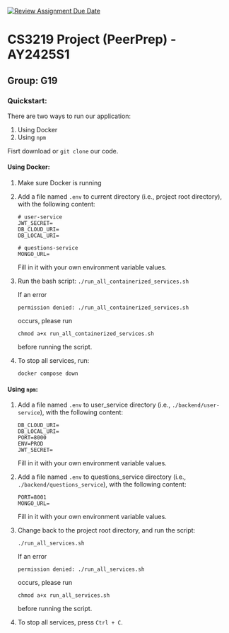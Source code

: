 [![Review Assignment Due Date](https://classroom.github.com/assets/deadline-readme-button-22041afd0340ce965d47ae6ef1cefeee28c7c493a6346c4f15d667ab976d596c.svg)](https://classroom.github.com/a/bzPrOe11)
# CS3219 Project (PeerPrep) - AY2425S1
## Group: G19

### Quickstart:
There are two ways to run our application:
1. Using Docker
2. Using `npm`

Fisrt download or `git clone` our code.

#### Using Docker:
1. Make sure Docker is running
2. Add a file named `.env` to current directory (i.e., project root directory), with the following content:

    ```
    # user-service
    JWT_SECRET=
    DB_CLOUD_URI=
    DB_LOCAL_URI=

    # questions-service
    MONGO_URL=
    ```
    Fill in it with your own environment variable values.
3. Run the bash script:
    `./run_all_containerized_services.sh`
    
    If an error 
    
    `permission denied: ./run_all_containerized_services.sh` 
    
    occurs, please run 
    
    `chmod a+x run_all_containerized_services.sh` 

    before running the script.
4. To stop all services, run:

    `docker compose down`

#### Using `npm`:
1. Add a file named `.env` to user_service directory (i.e., `./backend/user-service`), with the following content:

    ```
    DB_CLOUD_URI=
    DB_LOCAL_URI=
    PORT=8000
    ENV=PROD
    JWT_SECRET=
    ```
    Fill in it with your own environment variable values.
2. Add a file named `.env` to questions_service directory (i.e., `./backend/questions_service`), with the following content:

    ```
    PORT=8001
    MONGO_URL=
    ```
    Fill in it with your own environment variable values.
3. Change back to the project root directory, and run the script:

    `./run_all_services.sh`

    If an error 
    
    `permission denied: ./run_all_services.sh` 
    
    occurs, please run 
    
    `chmod a+x run_all_services.sh` 

    before running the script.
4. To stop all services, press `Ctrl + C`.

